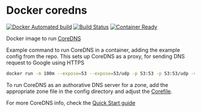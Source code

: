 # Docker coredns

[![Docker Automated build](https://img.shields.io/docker/automated/yorickps/coredns.svg)](https://hub.docker.com/r/yorickps/coredns/builds/)
[![Build Status](https://travis-ci.org/yorickps/docker-coredns.svg?branch=master)](https://travis-ci.org/yorickps/docker-coredns)
[![Container Ready](https://quay.io/repository/yorickps/coredns/status "Docker Repository on Quay")](https://quay.io/repository/yorickps/coredns)

Docker image to run [CoreDNS](https://coredns.io/)

Example command to run CoreDNS in a container, adding the example config from the repo. This sets up CoreDNS as a proxy, for sending DNS request to Google using HTTPS

```bash
docker run -m 100m --expose=53 --expose=53/udp -p 53:53 -p 53:53/udp -v "$PWD"/config:/etc/coredns --restart=on-failure --name coredns yorickps/coredns
```

To run CoreDNS as an authorative DNS server for a zone, add the appropriate zone file in the config directory and adjust the [Corefile](https://coredns.io/2017/07/23/corefile-explained/).

For more CoreDNS info, check the [Quick Start guide](https://coredns.io/2017/07/24/quick-start/)
